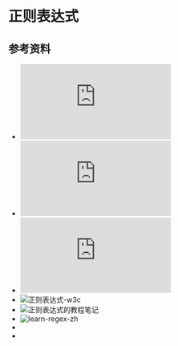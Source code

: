 # 正则表达式

## 参考资料
* ![正则表达式手册](https://tool.oschina.net/uploads/apidocs/jquery/regexp.html)
* ![正则表达式30分钟入门教程](https://deerchao.cn/tutorials/regex/regex.htm)
* ![正则表达式 - 菜鸟](https://www.runoob.com/regexp/regexp-syntax.html)
* ![正则表达式-w3c](https://www.w3cschool.cn/zhengzebiaodashi/)
* ![正则表达式的教程笔记](https://juejin.im/post/5b5db5b8e51d4519155720d2)
* ![learn-regex-zh](https://github.com/cdoco/learn-regex-zh)
* ![]()
* ![]()
